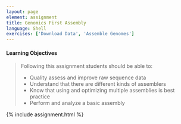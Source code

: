 ```yaml
---
layout: page
element: assignment
title: Genomics First Assembly                
language: Shell
exercises: ['Download Data', 'Assemble Genomes']
---
```


#### Learning Objectives

> Following this assignment students should be able to:
>
> - Quality assess and improve raw sequence data
> - Understand that there are different kinds of assemblers
> - Know that using and optimizing multiple assemblies is best practice
> - Perform and analyze a basic assembly

{% include assignment.html %}

[//]: # (This syntax works like a comment, and won't appear in any output.)

<!-- End of Assignments Template - Be sure to keep the include statements -->
